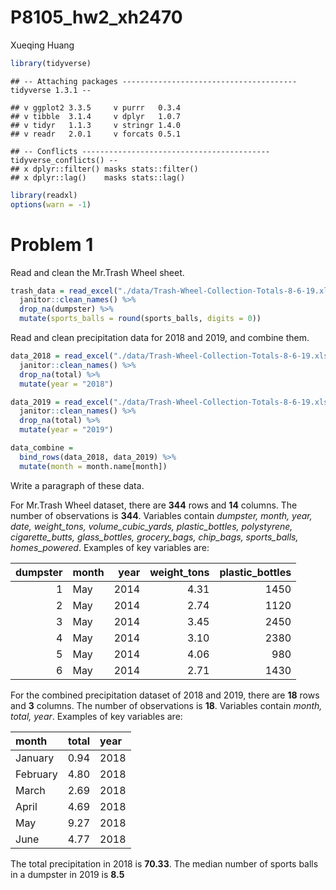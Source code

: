 P8105\_hw2\_xh2470
================
Xueqing Huang

``` r
library(tidyverse)
```

    ## -- Attaching packages --------------------------------------- tidyverse 1.3.1 --

    ## v ggplot2 3.3.5     v purrr   0.3.4
    ## v tibble  3.1.4     v dplyr   1.0.7
    ## v tidyr   1.1.3     v stringr 1.4.0
    ## v readr   2.0.1     v forcats 0.5.1

    ## -- Conflicts ------------------------------------------ tidyverse_conflicts() --
    ## x dplyr::filter() masks stats::filter()
    ## x dplyr::lag()    masks stats::lag()

``` r
library(readxl)
options(warn = -1)
```

# Problem 1

Read and clean the Mr.Trash Wheel sheet.

``` r
trash_data = read_excel("./data/Trash-Wheel-Collection-Totals-8-6-19.xlsx", sheet = "Mr. Trash Wheel", range = "A2:N408") %>% 
  janitor::clean_names() %>% 
  drop_na(dumpster) %>% 
  mutate(sports_balls = round(sports_balls, digits = 0))
```

Read and clean precipitation data for 2018 and 2019, and combine them.

``` r
data_2018 = read_excel("./data/Trash-Wheel-Collection-Totals-8-6-19.xlsx", sheet = "2018 Precipitation", range = "A2:B14") %>% 
  janitor::clean_names() %>%
  drop_na(total) %>% 
  mutate(year = "2018")

data_2019 = read_excel("./data/Trash-Wheel-Collection-Totals-8-6-19.xlsx", sheet = "2019 Precipitation", range = "A2:B14") %>% 
  janitor::clean_names() %>%
  drop_na(total) %>% 
  mutate(year = "2019")

data_combine = 
  bind_rows(data_2018, data_2019) %>% 
  mutate(month = month.name[month])
```

Write a paragraph of these data.

For Mr.Trash Wheel dataset, there are **344** rows and **14** columns.
The number of observations is **344**. Variables contain *dumpster,
month, year, date, weight\_tons, volume\_cubic\_yards, plastic\_bottles,
polystyrene, cigarette\_butts, glass\_bottles, grocery\_bags,
chip\_bags, sports\_balls, homes\_powered*. Examples of key variables
are:

| dumpster | month | year | weight\_tons | plastic\_bottles |
|---------:|:------|-----:|-------------:|-----------------:|
|        1 | May   | 2014 |         4.31 |             1450 |
|        2 | May   | 2014 |         2.74 |             1120 |
|        3 | May   | 2014 |         3.45 |             2450 |
|        4 | May   | 2014 |         3.10 |             2380 |
|        5 | May   | 2014 |         4.06 |              980 |
|        6 | May   | 2014 |         2.71 |             1430 |

For the combined precipitation dataset of 2018 and 2019, there are
**18** rows and **3** columns. The number of observations is **18**.
Variables contain *month, total, year*. Examples of key variables are:

| month    | total | year |
|:---------|------:|:-----|
| January  |  0.94 | 2018 |
| February |  4.80 | 2018 |
| March    |  2.69 | 2018 |
| April    |  4.69 | 2018 |
| May      |  9.27 | 2018 |
| June     |  4.77 | 2018 |

The total precipitation in 2018 is **70.33**. The median number of
sports balls in a dumpster in 2019 is **8.5**
